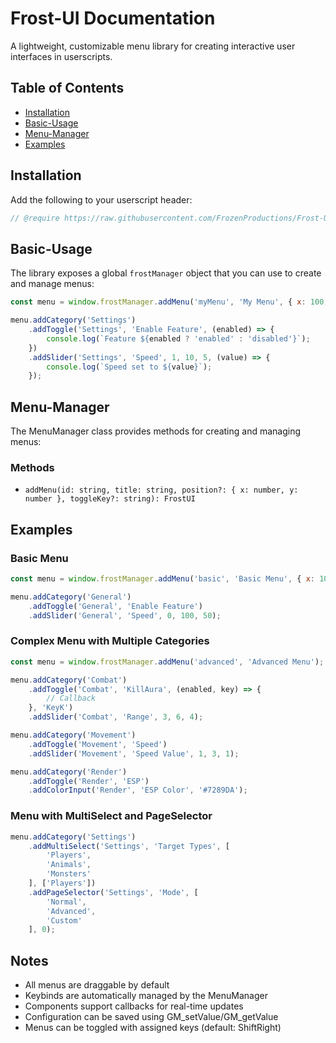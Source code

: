 # Frost-UI Documentation

A lightweight, customizable menu library for creating interactive user interfaces in userscripts.

## Table of Contents
- [Installation](#installation)
- [Basic-Usage](#basic-usage)
- [Menu-Manager](#menu-manager)
- [Examples](#examples)

## Installation

Add the following to your userscript header:

```js
// @require https://raw.githubusercontent.com/FrozenProductions/Frost-UI/main/scripts/Library.js
```

## Basic-Usage

The library exposes a global `frostManager` object that you can use to create and manage menus:

```js
const menu = window.frostManager.addMenu('myMenu', 'My Menu', { x: 100, y: 100 }, 'ShiftRight');

menu.addCategory('Settings')
    .addToggle('Settings', 'Enable Feature', (enabled) => {
        console.log(`Feature ${enabled ? 'enabled' : 'disabled'}`);
    })
    .addSlider('Settings', 'Speed', 1, 10, 5, (value) => {
        console.log(`Speed set to ${value}`);
    });
```

## Menu-Manager

The MenuManager class provides methods for creating and managing menus:

### Methods

- `addMenu(id: string, title: string, position?: { x: number, y: number }, toggleKey?: string): FrostUI`

## Examples

### Basic Menu
```js
const menu = window.frostManager.addMenu('basic', 'Basic Menu', { x: 100, y: 100 });

menu.addCategory('General')
    .addToggle('General', 'Enable Feature')
    .addSlider('General', 'Speed', 0, 100, 50);
```

### Complex Menu with Multiple Categories
```js
const menu = window.frostManager.addMenu('advanced', 'Advanced Menu');

menu.addCategory('Combat')
    .addToggle('Combat', 'KillAura', (enabled, key) => {
        // Callback
    }, 'KeyK')
    .addSlider('Combat', 'Range', 3, 6, 4);

menu.addCategory('Movement')
    .addToggle('Movement', 'Speed')
    .addSlider('Movement', 'Speed Value', 1, 3, 1);

menu.addCategory('Render')
    .addToggle('Render', 'ESP')
    .addColorInput('Render', 'ESP Color', '#7289DA');
```

### Menu with MultiSelect and PageSelector
```js
menu.addCategory('Settings')
    .addMultiSelect('Settings', 'Target Types', [
        'Players',
        'Animals',
        'Monsters'
    ], ['Players'])
    .addPageSelector('Settings', 'Mode', [
        'Normal',
        'Advanced',
        'Custom'
    ], 0);
```

## Notes

- All menus are draggable by default
- Keybinds are automatically managed by the MenuManager
- Components support callbacks for real-time updates
- Configuration can be saved using GM_setValue/GM_getValue
- Menus can be toggled with assigned keys (default: ShiftRight)
